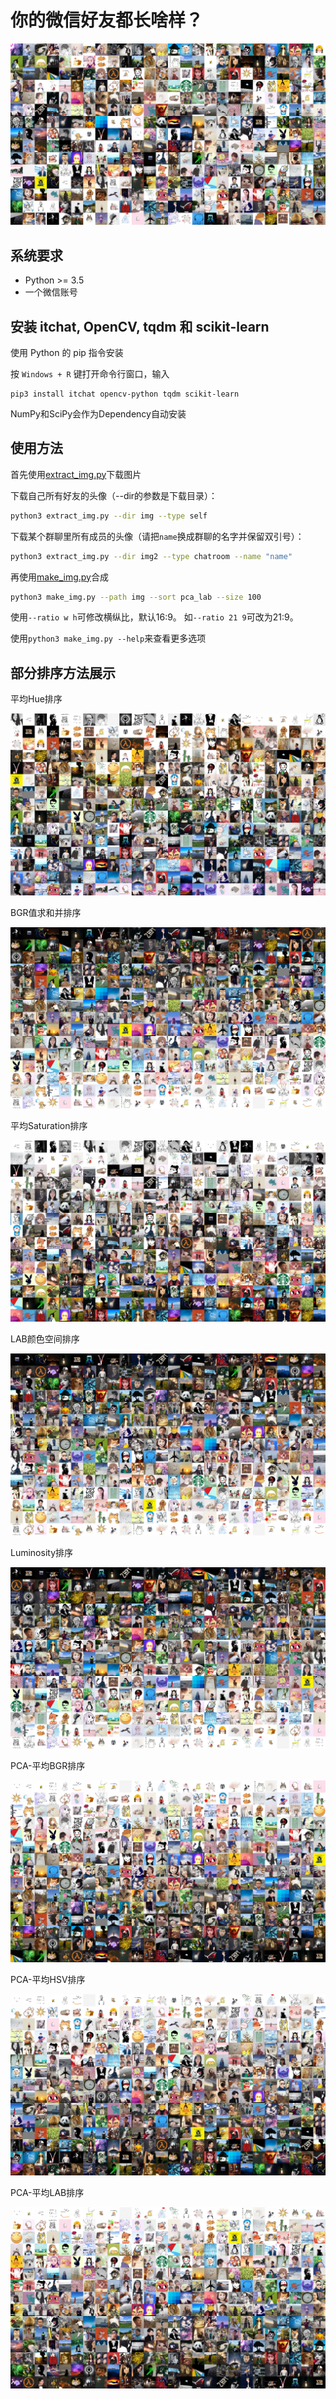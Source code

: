 # 你的微信好友都长啥样？

![](result-rand.png)


## 系统要求

- Python >= 3.5
- 一个微信账号


## 安装 itchat, OpenCV, tqdm 和 scikit-learn

使用 Python 的 pip 指令安装

按 `Windows + R` 键打开命令行窗口，输入

```
pip3 install itchat opencv-python tqdm scikit-learn
```

NumPy和SciPy会作为Dependency自动安装

## 使用方法

首先使用[extract_img.py](extract_img.py)下载图片

下载自己所有好友的头像（--dir的参数是下载目录）：
```bash
python3 extract_img.py --dir img --type self
```
下载某个群聊里所有成员的头像（请把```name```换成群聊的名字并保留双引号）：
```bash
python3 extract_img.py --dir img2 --type chatroom --name "name"
```

再使用[make_img.py](make_img.py)合成

```bash
python3 make_img.py --path img --sort pca_lab --size 100
```

使用```--ratio w h```可修改横纵比，默认16:9。
如```--ratio 21 9```可改为21:9。

使用```python3 make_img.py --help```来查看更多选项

## 部分排序方法展示

平均Hue排序

![av_hue](result-av_hue.png)

BGR值求和并排序

![bgr_sum](result-bgr_sum.png)

平均Saturation排序

![sat](result-av_sat.png)

LAB颜色空间排序

![lab](result-lab.png)

Luminosity排序

![lum](result-lum.png)

PCA-平均BGR排序

![PCA-BGR](result-pca_bgr.png)

PCA-平均HSV排序

![PCA-HSV](result-pca_hsv.png)

PCA-平均LAB排序

![PCA-LAB](result-pca_lab.png)

